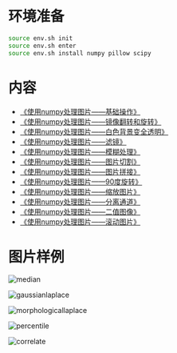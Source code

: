 # 环境准备
```bash
source env.sh init
source env.sh enter
source env.sh install numpy pillow scipy
```
# 内容
- [《使用numpy处理图片——基础操作》](https://github.com/f304646673/numpy-example/blob/main/basic)
- [《使用numpy处理图片——镜像翻转和旋转》](https://github.com/f304646673/numpy-example/blob/main/rot)
- [《使用numpy处理图片——白色背景变全透明》](https://github.com/f304646673/numpy-example/blob/main/iterating)
- [《使用numpy处理图片——滤镜》](https://github.com/f304646673/numpy-example/blob/main/filter)
- [《使用numpy处理图片——模糊处理》](https://github.com/f304646673/numpy-example/blob/main/blur)
- [《使用numpy处理图片——图片切割》](https://github.com/f304646673/numpy-example/blob/main/split)
- [《使用numpy处理图片——图片拼接》](https://github.com/f304646673/numpy-example/blob/main/stack)
- [《使用numpy处理图片——90度旋转》](https://github.com/f304646673/numpy-example/blob/main/rot90)
- [《使用numpy处理图片——缩放图片》](https://github.com/f304646673/numpy-example/blob/main/compress)
- [《使用numpy处理图片——分离通道》](https://github.com/f304646673/numpy-example/blob/main/rgb)
- [《使用numpy处理图片——二值图像》](https://github.com/f304646673/numpy-example/blob/main/blur)
- [《使用numpy处理图片——滚动图片》](https://github.com/f304646673/numpy-example/blob/main/roll)

# 图片样例
![median]([https://github.com/f304646673/numpy-example/blob/main/blur/median.png)

![gaussianlaplace]([https://github.com/f304646673/numpy-example/blob/main/blur/gaussianlaplace.png#pic_center)

![morphologicallaplace]([https://github.com/f304646673/numpy-example/blob/main/blur/morphologicallaplace.png#pic_center)

![percentile]([https://github.com/f304646673/numpy-example/blob/main/blur/percentile.png#pic_center)

![correlate]([https://github.com/f304646673/numpy-example/blob/main/blur/correlate.png#pic_center)
